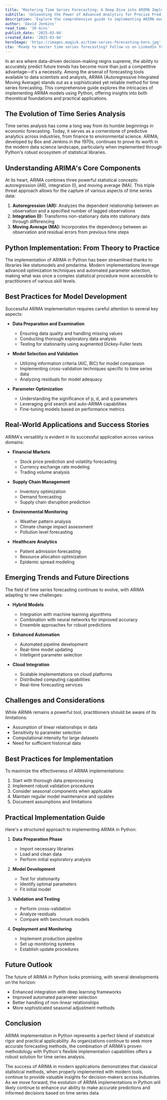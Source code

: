 ```yaml
---
title: 'Mastering Time Series Forecasting: A Deep Dive into ARIMA Implementation with Python'
subtitle: 'Unleashing the Power of Advanced Analytics for Precise Predictions'
description: 'Explore the comprehensive guide to implementing ARIMA models in Python for time series forecasting. Learn about core components, best practices, and real-world applications across industries. Discover how this classical statistical method continues to evolve and provide valuable insights in the modern data science landscape.'
author: 'David Jenkins'
read_time: '10 mins'
publish_date: '2025-03-04'
created_date: '2025-03-04'
heroImage: 'https://images.magick.ai/time-series-forecasting-hero.jpg'
cta: 'Ready to master time series forecasting? Follow us on LinkedIn for more in-depth technical guides and stay updated on the latest developments in data science and analytics!'
---
```


In an era where data-driven decision-making reigns supreme, the ability to accurately predict future trends has become more than just a competitive advantage—it's a necessity. Among the arsenal of forecasting tools available to data scientists and analysts, ARIMA (Autoregressive Integrated Moving Average) stands out as a sophisticated yet reliable method for time series forecasting. This comprehensive guide explores the intricacies of implementing ARIMA models using Python, offering insights into both theoretical foundations and practical applications.

## The Evolution of Time Series Analysis

Time series analysis has come a long way from its humble beginnings in economic forecasting. Today, it serves as a cornerstone of predictive analytics across industries, from finance to environmental science. ARIMA, developed by Box and Jenkins in the 1970s, continues to prove its worth in the modern data science landscape, particularly when implemented through Python's robust ecosystem of statistical libraries.

## Understanding ARIMA's Core Components

At its heart, ARIMA combines three powerful statistical concepts: autoregression (AR), integration (I), and moving average (MA). This triple threat approach allows for the capture of various aspects of time series data:

1. **Autoregression (AR):** Analyzes the dependent relationship between an observation and a specified number of lagged observations
2. **Integration (I):** Transforms non-stationary data into stationary data through differencing
3. **Moving Average (MA):** Incorporates the dependency between an observation and residual errors from previous time steps

## Python Implementation: From Theory to Practice

The implementation of ARIMA in Python has been streamlined thanks to libraries like statsmodels and pmdarima. Modern implementations leverage advanced optimization techniques and automated parameter selection, making what was once a complex statistical procedure more accessible to practitioners of various skill levels.

## Best Practices for Model Development

Successful ARIMA implementation requires careful attention to several key aspects:

- **Data Preparation and Examination**
  - Ensuring data quality and handling missing values
  - Conducting thorough exploratory data analysis
  - Testing for stationarity using augmented Dickey-Fuller tests

- **Model Selection and Validation**
  - Utilizing information criteria (AIC, BIC) for model comparison
  - Implementing cross-validation techniques specific to time series data
  - Analyzing residuals for model adequacy

- **Parameter Optimization**
  - Understanding the significance of p, d, and q parameters
  - Leveraging grid search and auto-ARIMA capabilities
  - Fine-tuning models based on performance metrics

## Real-World Applications and Success Stories

ARIMA's versatility is evident in its successful application across various domains:

- **Financial Markets**
  - Stock price prediction and volatility forecasting
  - Currency exchange rate modeling
  - Trading volume analysis

- **Supply Chain Management**
  - Inventory optimization
  - Demand forecasting
  - Supply chain disruption prediction

- **Environmental Monitoring**
  - Weather pattern analysis
  - Climate change impact assessment
  - Pollution level forecasting

- **Healthcare Analytics**
  - Patient admission forecasting
  - Resource allocation optimization
  - Epidemic spread modeling

## Emerging Trends and Future Directions

The field of time series forecasting continues to evolve, with ARIMA adapting to new challenges:

- **Hybrid Models**
  - Integration with machine learning algorithms
  - Combination with neural networks for improved accuracy
  - Ensemble approaches for robust predictions

- **Enhanced Automation**
  - Automated pipeline development
  - Real-time model updating
  - Intelligent parameter selection

- **Cloud Integration**
  - Scalable implementations on cloud platforms
  - Distributed computing capabilities
  - Real-time forecasting services

## Challenges and Considerations

While ARIMA remains a powerful tool, practitioners should be aware of its limitations:

- Assumption of linear relationships in data
- Sensitivity to parameter selection
- Computational intensity for large datasets
- Need for sufficient historical data

## Best Practices for Implementation

To maximize the effectiveness of ARIMA implementations:

1. Start with thorough data preprocessing
2. Implement robust validation procedures
3. Consider seasonal components when applicable
4. Maintain regular model maintenance and updates
5. Document assumptions and limitations

## Practical Implementation Guide

Here's a structured approach to implementing ARIMA in Python:

1. **Data Preparation Phase**
   - Import necessary libraries
   - Load and clean data
   - Perform initial exploratory analysis

2. **Model Development**
   - Test for stationarity
   - Identify optimal parameters
   - Fit initial model

3. **Validation and Testing**
   - Perform cross-validation
   - Analyze residuals
   - Compare with benchmark models

4. **Deployment and Monitoring**
   - Implement production pipeline
   - Set up monitoring systems
   - Establish update procedures

## Future Outlook

The future of ARIMA in Python looks promising, with several developments on the horizon:

- Enhanced integration with deep learning frameworks
- Improved automated parameter selection
- Better handling of non-linear relationships
- More sophisticated seasonal adjustment methods

## Conclusion

ARIMA implementation in Python represents a perfect blend of statistical rigor and practical applicability. As organizations continue to seek more accurate forecasting methods, the combination of ARIMA's proven methodology with Python's flexible implementation capabilities offers a robust solution for time series analysis.

The success of ARIMA in modern applications demonstrates that classical statistical methods, when properly implemented with modern tools, continue to provide valuable insights for decision-makers across industries. As we move forward, the evolution of ARIMA implementations in Python will likely continue to enhance our ability to make accurate predictions and informed decisions based on time series data.
